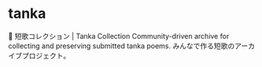 # tanka
🌸 短歌コレクション | Tanka Collection Community-driven archive for collecting and preserving submitted tanka poems. みんなで作る短歌のアーカイブプロジェクト。
